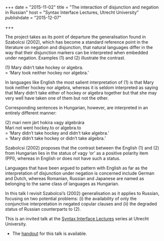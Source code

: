 +++
date = "2015-11-02"
title = "The interaction of disjunction and negation in Russian"
host = "Syntax Interface Lectures, Utrecht University"
publishdate = "2015-12-07"

+++

The project takes as its point of departure the generalisation found in Szabolcsi (2002), which has become a standard reference point in the literature on negation and disjunction, that natural languages differ in the way that their disjunction markers can be interpreted when embedded under negation. Examples (1) and (2) illustrate the contrast.

(1) Mary didn’t take hockey or algebra.<br/>
= ‘Mary took neither hockey nor algebra.’
<br/>

In languages like English the most salient interpretation of (1) is that Mary took neither hockey nor algebra, whereas it is seldom interpreted as saying that Mary didn’t take either of hockey or algebra together but that she may very well have taken one of them but not the other.

Corresponding sentences in Hungarian, however, are interpreted in an entirely different manner:

(2) mari nem járt hokira vagy algebrára<br/>
  Mari not went hockey.to or algebra.to<br/>
   = ‘Mary didn’t take hockey and didn’t take algebra.’ <br/>
   = ‘Mary didn’t take hockey or didn’t take algebra.’

Szabolcsi (2002) proposes that the contrast between the English (1) and (2) from Hungarian lies in the status of vagy ‘or’ as a positive polarity item (PPI), whereas in English or does not have such a status.

Languages that have been argued to pattern with English as far as the interpretation of disjunction under negation is concerned include German and Dutch, whereas Romanian, Russian and Japanese are named as belonging to the same class of languages as Hungarian.

In this talk I revisit Szabolcsi’s (2002) generalisation as it applies to Russian, focusing on two potential problems: (i) the availability of only the conjunctive interpretation in negated copular clauses and (ii) the degraded status of Russian counterparts to (2).

This is an invited talk at the [Syntax Interface Lectures](http://syntaxif.wp.hum.uu.nl/) series at Utrecht University.

* The [handout](http://pavelrudnev.github.io/pdf/utrecht-handout-1up.pdf) for this talk is available.
